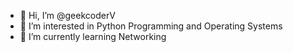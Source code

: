 - 👋 Hi, I’m @geekcoderV
- 👀 I’m interested in Python Programming and Operating Systems
- 🌱 I’m currently learning Networking

